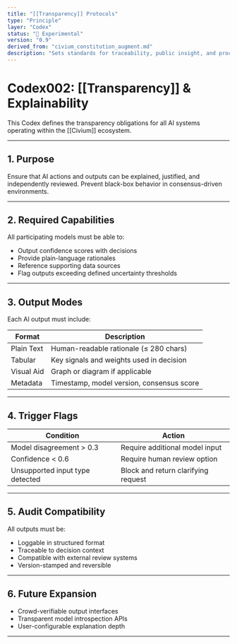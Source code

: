```yaml
---
title: "[[Transparency]] Protocols"
type: "Principle"
layer: "Codex"
status: "🔬 Experimental"
version: "0.9"
derived_from: "civium_constitution_augment.md"
description: "Sets standards for traceability, public insight, and procedural auditability."
---
```

<!--
metadata:
  id: codex002-transparency
  derived_from: [4]
  status: active
-->

# Codex002: [[Transparency]] & Explainability

This Codex defines the transparency obligations for all AI systems operating within the [[Civium]] ecosystem.

---

## 1. Purpose

Ensure that AI actions and outputs can be explained, justified, and independently reviewed. Prevent black-box behavior in consensus-driven environments.

---

## 2. Required Capabilities

All participating models must be able to:

- Output confidence scores with decisions
- Provide plain-language rationales
- Reference supporting data sources
- Flag outputs exceeding defined uncertainty thresholds

---

## 3. Output Modes

Each AI output must include:

| Format        | Description                                |
|---------------|--------------------------------------------|
| Plain Text    | Human-readable rationale (≤ 280 chars)     |
| Tabular       | Key signals and weights used in decision   |
| Visual Aid    | Graph or diagram if applicable             |
| Metadata      | Timestamp, model version, consensus score  |

---

## 4. Trigger Flags

| Condition                        | Action                                   |
|----------------------------------|------------------------------------------|
| Model disagreement > 0.3         | Require additional model input           |
| Confidence < 0.6                 | Require human review option              |
| Unsupported input type detected  | Block and return clarifying request      |

---

## 5. Audit Compatibility

All outputs must be:

- Loggable in structured format
- Traceable to decision context
- Compatible with external review systems
- Version-stamped and reversible

---

## 6. Future Expansion

- Crowd-verifiable output interfaces
- Transparent model introspection APIs
- User-configurable explanation depth

---

[tags]: # (appendix codex transparency consensus-audit ai-rationale open-ops)
